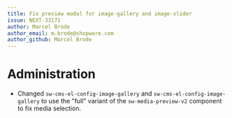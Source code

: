 ```yaml
---
title: Fix preview modal for image-gallery and image-slider
issue: NEXT-33171
author: Marcel Brode
author_email: m.brode@shopware.com
author_github: Marcel Brode
---
```

# Administration
* Changed `sw-cms-el-config-image-gallery` and `sw-cms-el-config-image-gallery` to use the "full" variant of the `sw-media-preview-v2` component to fix media selection.
